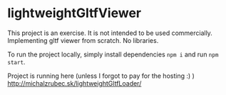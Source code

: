 # lightweightGltfViewer

This project is an exercise. It is not intended to be used commercially.  
Implementing gltf viewer from scratch. No libraries.

To run the project locally, simply install dependencies `npm i` and run `npm start`.

Project is running here (unless I forgot to pay for the hosting :) )
http://michalzrubec.sk/lightweightGltfLoader/
